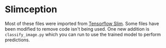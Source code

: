 # Slimception

Most of these files were imported from [Tensorflow Slim](https://github.com/tensorflow/models). Some files have been modified to remove code isn't being used. One new addition is `classify_image.py` which you can run to use the trained model to perform predictions.

